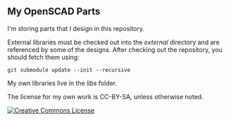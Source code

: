 My OpenSCAD Parts 
---

I'm storing parts that I design in this repository.

External libraries must be checked out into the *external* directory and are referenced by some of the designs.
After checking out the repository, you should fetch them using:
``` 
git submodule update --init --recursive
```

My own libraries live in the *libs* folder.

The license for my own work is CC-BY-SA, unless otherwise noted.

<a rel="license" href="http://creativecommons.org/licenses/by-sa/4.0/"><img alt="Creative Commons License" style="border-width:0" src="https://i.creativecommons.org/l/by-sa/4.0/88x31.png" /></a>
